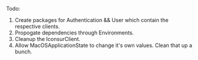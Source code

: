 Todo:

1. Create packages for Authentication && User which contain the respective clients.
2. Propogate dependencies through Environments.
3. Cleanup the IconsurClient.    
4. Allow MacOSApplicationState to change it's own values. Clean that up a bunch.  




 
